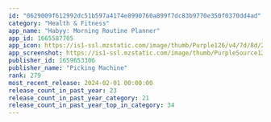 ```yaml
---
id: "0629009f612992dc51b597a4174e8990760a899f7dc83b9770e350f0370dd4ad"
category: "Health & Fitness"
app_name: "Habyy: Morning Routine Planner"
app_id: 1665587705
app_icon: https://is1-ssl.mzstatic.com/image/thumb/Purple126/v4/7d/8d/2c/7d8d2c9b-886d-eced-c45e-47b565ebca80/AppIcon-0-0-1x_U007emarketing-0-10-0-85-220.png/1024x1024bb.png
app_screenshot: https://is1-ssl.mzstatic.com/image/thumb/PurpleSource126/v4/5c/60/e1/5c60e16d-8070-0b95-2e8b-7c604bd80995/757945bc-f1e2-48bc-a717-bdfdb895c54d_HAB_ASO_SS_6.5_01.jpg/1242x2688bb.png
publisher_id: 1659653306
publisher_name: "Picking Machine"
rank: 279
most_recent_release: 2024-02-01 00:00:00
release_count_in_past_year: 23
release_count_in_past_year_category: 21
release_count_in_past_year_top_in_category: 34
---
```

